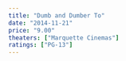 ```yaml
---
title: "Dumb and Dumber To"
date: "2014-11-21"
price: "9.00"
theaters: ["Marquette Cinemas"]
ratings: ["PG-13"]
---
```

